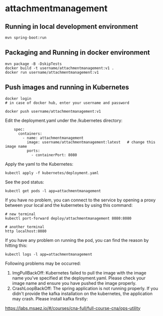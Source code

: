 # attachmentmanagement

## Running in local development environment

```
mvn spring-boot:run
```

## Packaging and Running in docker environment

```
mvn package -B -DskipTests
docker build -t username/attachmentmanagement:v1 .
docker run username/attachmentmanagement:v1
```

## Push images and running in Kubernetes

```
docker login 
# in case of docker hub, enter your username and password

docker push username/attachmentmanagement:v1
```

Edit the deployment.yaml under the /kubernetes directory:
```
    spec:
      containers:
        - name: attachmentmanagement
          image: username/attachmentmanagement:latest   # change this image name
          ports:
            - containerPort: 8080

```

Apply the yaml to the Kubernetes:
```
kubectl apply -f kubernetes/deployment.yaml
```

See the pod status:
```
kubectl get pods -l app=attachmentmanagement
```

If you have no problem, you can connect to the service by opening a proxy between your local and the kubernetes by using this command:
```
# new terminal
kubectl port-forward deploy/attachmentmanagement 8080:8080

# another terminal
http localhost:8080
```

If you have any problem on running the pod, you can find the reason by hitting this:
```
kubectl logs -l app=attachmentmanagement
```

Following problems may be occurred:

1. ImgPullBackOff:  Kubernetes failed to pull the image with the image name you've specified at the deployment.yaml. Please check your image name and ensure you have pushed the image properly.
1. CrashLoopBackOff: The spring application is not running properly. If you didn't provide the kafka installation on the kubernetes, the application may crash. Please install kafka firstly:

https://labs.msaez.io/#/courses/cna-full/full-course-cna/ops-utility

